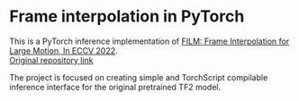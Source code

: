 # Frame interpolation in PyTorch

This is a PyTorch inference implementation
of [FILM: Frame Interpolation for Large Motion, In ECCV 2022](https://film-net.github.io/).\
[Original repository link](https://github.com/google-research/frame-interpolation)

The project is focused on creating simple and TorchScript compilable inference interface for the original pretrained TF2
model.
